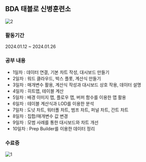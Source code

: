 ## BDA 태블로 신병훈련소
![2](https://github.com/MinwooPyeon/Tableau_Project/assets/153968515/9bb05932-8ab4-4c53-b857-06957b505e34)




### 활동기간
2024.01.12 ~ 2024.01.26

### 공부 내용
- 1일차 : 데이터 연결, 기본 차트 작성, 대시보드 만들기
- 2일차 : 워드 클라우드, 박스 플롯, 계산식 만들기
- 3일차 : 매개변수 활용, 계산식 작성과 대시보드 상호 작용, 데이터 설명
- 4일차 : 히트맵, 테이블 계산
- 5일차 : 배경 이미지 맵, 플로우 맵, 버퍼 함수를 이용한 맵 활용
- 6일차 : 테이블 계산식과 LOD를 이용한 분석
- 7일차 : 도넛 차트, 워터폴 차트, 범프 차트, 퍼널 차트, 간트 차트
- 8일차 : 집합/매개변수 값 변경
- 9일차 : 모범 사례를 통한 대시보드와 차트 개선
- 10일차 : Prep Builder를 이용한 데이터 정리


### 수료증
![1](https://github.com/MinwooPyeon/Tableau_Project/assets/153968515/9fb466f7-87b8-4b43-8f23-9373d3412e39)
